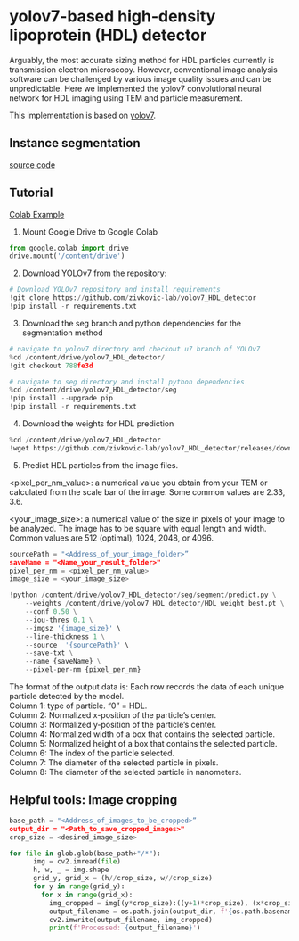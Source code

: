 # yolov7-based high-density lipoprotein (HDL) detector

Arguably, the most accurate sizing method for HDL particles currently is transmission electron microscopy. However, conventional image analysis software can be challenged by various image quality issues and can be unpredictable. Here we implemented the yolov7 convolutional neural network for HDL imaging using TEM and particle measurement.

This implementation is based on [yolov7](https://github.com/WongKinYiu/yolov7/tree/u7).


## Instance segmentation

[source code](https://github.com/zivkovic-lab/yolov7_HDL_detector/tree/u7/seg)

## Tutorial

[Colab Example](https://colab.research.google.com/drive/1Fcne-E3Ykiq-qYkkyXADWhJaMJtPfBs1?usp=sharing)


1.	Mount Google Drive to Google Colab

```python
from google.colab import drive
drive.mount('/content/drive')
```

2.	Download YOLOv7 from the repository: 

```python
# Download YOLOv7 repository and install requirements
!git clone https://github.com/zivkovic-lab/yolov7_HDL_detector
!pip install -r requirements.txt
```

3.	Download the seg branch and python dependencies for the segmentation method

```python
# navigate to yolov7 directory and checkout u7 branch of YOLOv7
%cd /content/drive/yolov7_HDL_detector/
!git checkout 788fe3d

# navigate to seg directory and install python dependencies
%cd /content/drive/yolov7_HDL_detector/seg
!pip install --upgrade pip
!pip install -r requirements.txt
```

4.	Download the weights for HDL prediction

```python
%cd /content/drive/yolov7_HDL_detector
!wget https://github.com/zivkovic-lab/yolov7_HDL_detector/releases/download/v1/HDL_weight_best.pt
```

5.	Predict HDL particles from the image files. 

<pixel_per_nm_value>: a numerical value you obtain from your TEM or calculated from the scale bar of the image. Some common values are 2.33, 3.6.  

<your_image_size>: a numerical value of the size in pixels of your image to be analyzed. The image has to be square with equal length and width. Common values are 512 (optimal), 1024, 2048, or 4096.

```python
sourcePath = "<Address_of_your_image_folder>”
saveName = "<Name_your_result_folder>"
pixel_per_nm = <pixel_per_nm_value>
image_size = <your_image_size>

!python /content/drive/yolov7_HDL_detector/seg/segment/predict.py \
    --weights /content/drive/yolov7_HDL_detector/HDL_weight_best.pt \
    --conf 0.50 \
    --iou-thres 0.1 \
    --imgsz '{image_size}' \
    --line-thickness 1 \
    --source  '{sourcePath}' \
    --save-txt \
    --name {saveName} \
    --pixel-per-nm {pixel_per_nm}
```

The format of the output data is: 
Each row records the data of each unique particle detected by the model.  
Column 1: type of particle. “0” = HDL.  
Column 2: Normalized x-position of the particle’s center.   
Column 3: Normalized y-position of the particle’s center.   
Column 4: Normalized width of a box that contains the selected particle.   
Column 5: Normalized height of a box that contains the selected particle.  
Column 6: The index of the particle selected.   
Column 7: The diameter of the selected particle in pixels.   
Column 8: The diameter of the selected particle in nanometers.   


## Helpful tools: Image cropping

```python
base_path = "<Address_of_images_to_be_cropped>”
output_dir = "<Path_to_save_cropped_images>"
crop_size = <desired_image_size>

for file in glob.glob(base_path+"/*"):
      img = cv2.imread(file)
      h, w, _ = img.shape
      grid_y, grid_x = (h//crop_size, w//crop_size)
      for y in range(grid_y):
        for x in range(grid_x):
          img_cropped = img[(y*crop_size):((y+1)*crop_size), (x*crop_size):((x+1)*crop_size), :]
          output_filename = os.path.join(output_dir, f'{os.path.basename(file)[:-4]}_{y}{x}.jpg')
          cv2.imwrite(output_filename, img_cropped)
          print(f'Processed: {output_filename}')
```

